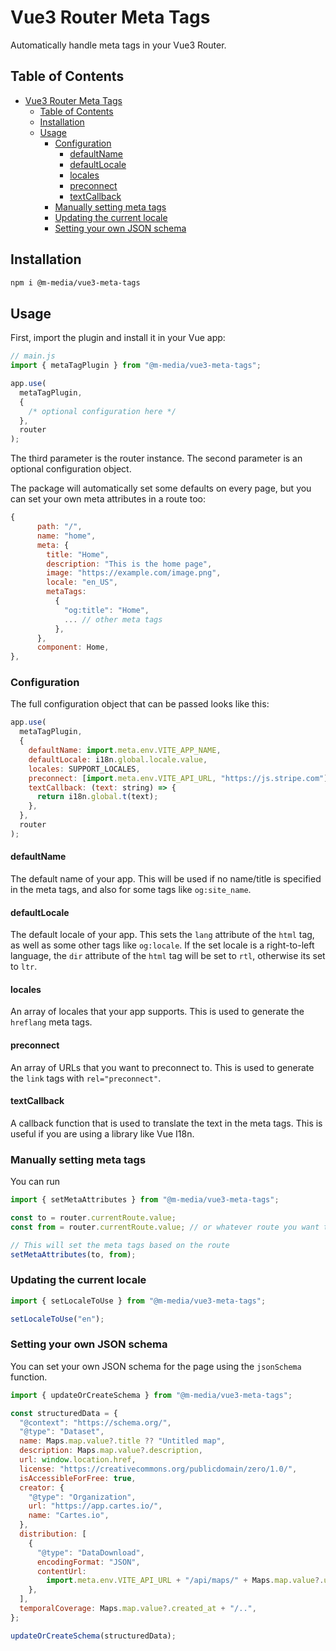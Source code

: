 # Vue3 Router Meta Tags

Automatically handle meta tags in your Vue3 Router.

## Table of Contents

- [Vue3 Router Meta Tags](#vue3-router-meta-tags)
  - [Table of Contents](#table-of-contents)
  - [Installation](#installation)
  - [Usage](#usage)
    - [Configuration](#configuration)
      - [defaultName](#defaultname)
      - [defaultLocale](#defaultlocale)
      - [locales](#locales)
      - [preconnect](#preconnect)
      - [textCallback](#textcallback)
    - [Manually setting meta tags](#manually-setting-meta-tags)
    - [Updating the current locale](#updating-the-current-locale)
    - [Setting your own JSON schema](#setting-your-own-json-schema)

## Installation

```bash
npm i @m-media/vue3-meta-tags
```

## Usage

First, import the plugin and install it in your Vue app:

```js
// main.js
import { metaTagPlugin } from "@m-media/vue3-meta-tags";

app.use(
  metaTagPlugin,
  {
    /* optional configuration here */
  },
  router
);
```

The third parameter is the router instance. The second parameter is an optional configuration object.

The package will automatically set some defaults on every page, but you can set your own meta attributes in a route too:

```js
{
      path: "/",
      name: "home",
      meta: {
        title: "Home",
        description: "This is the home page",
        image: "https://example.com/image.png",
        locale: "en_US",
        metaTags:
          {
            "og:title": "Home",
            ... // other meta tags
          },
      },
      component: Home,
},
```

### Configuration

The full configuration object that can be passed looks like this:

```js
app.use(
  metaTagPlugin,
  {
    defaultName: import.meta.env.VITE_APP_NAME,
    defaultLocale: i18n.global.locale.value,
    locales: SUPPORT_LOCALES,
    preconnect: [import.meta.env.VITE_API_URL, "https://js.stripe.com"],
    textCallback: (text: string) => {
      return i18n.global.t(text);
    },
  },
  router
);
```

#### defaultName

The default name of your app. This will be used if no name/title is specified in the meta tags, and also for some tags like `og:site_name`.

#### defaultLocale

The default locale of your app. This sets the `lang` attribute of the `html` tag, as well as some other tags like `og:locale`. If the set locale is a right-to-left language, the `dir` attribute of the `html` tag will be set to `rtl`, otherwise its set to `ltr`.

#### locales

An array of locales that your app supports. This is used to generate the `hreflang` meta tags.

#### preconnect

An array of URLs that you want to preconnect to. This is used to generate the `link` tags with `rel="preconnect"`.

#### textCallback

A callback function that is used to translate the text in the meta tags. This is useful if you are using a library like Vue I18n.

### Manually setting meta tags

You can run

```js
import { setMetaAttributes } from "@m-media/vue3-meta-tags";

const to = router.currentRoute.value;
const from = router.currentRoute.value; // or whatever route you want to set the meta tags for

// This will set the meta tags based on the route
setMetaAttributes(to, from);
```

### Updating the current locale

```js
import { setLocaleToUse } from "@m-media/vue3-meta-tags";

setLocaleToUse("en");
```

### Setting your own JSON schema

You can set your own JSON schema for the page using the `jsonSchema` function.

```js
import { updateOrCreateSchema } from "@m-media/vue3-meta-tags";

const structuredData = {
  "@context": "https://schema.org/",
  "@type": "Dataset",
  name: Maps.map.value?.title ?? "Untitled map",
  description: Maps.map.value?.description,
  url: window.location.href,
  license: "https://creativecommons.org/publicdomain/zero/1.0/",
  isAccessibleForFree: true,
  creator: {
    "@type": "Organization",
    url: "https://app.cartes.io/",
    name: "Cartes.io",
  },
  distribution: [
    {
      "@type": "DataDownload",
      encodingFormat: "JSON",
      contentUrl:
        import.meta.env.VITE_API_URL + "/api/maps/" + Maps.map.value?.uuid,
    },
  ],
  temporalCoverage: Maps.map.value?.created_at + "/..",
};

updateOrCreateSchema(structuredData);
```
